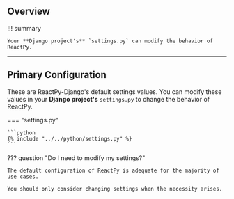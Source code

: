 ## Overview

!!! summary

    Your **Django project's** `settings.py` can modify the behavior of ReactPy.

---

## Primary Configuration

These are ReactPy-Django's default settings values. You can modify these values in your **Django project's** `settings.py` to change the behavior of ReactPy.

=== "settings.py"

    ```python
    {% include "../../python/settings.py" %}
    ```

??? question "Do I need to modify my settings?"

    The default configuration of ReactPy is adequate for the majority of use cases.

    You should only consider changing settings when the necessity arises.
